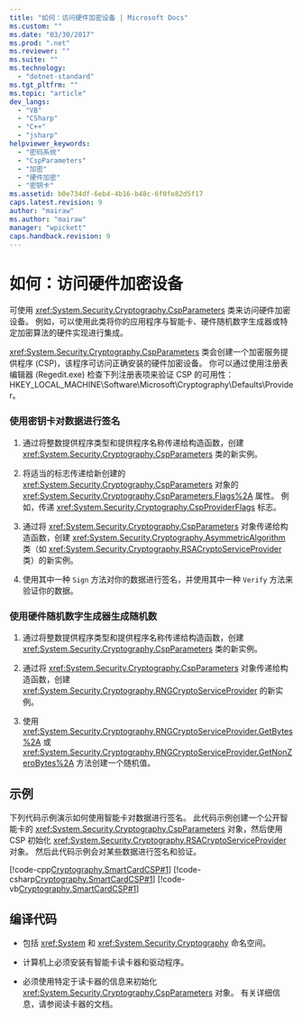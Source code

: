 ```yaml
---
title: "如何：访问硬件加密设备 | Microsoft Docs"
ms.custom: ""
ms.date: "03/30/2017"
ms.prod: ".net"
ms.reviewer: ""
ms.suite: ""
ms.technology: 
  - "dotnet-standard"
ms.tgt_pltfrm: ""
ms.topic: "article"
dev_langs: 
  - "VB"
  - "CSharp"
  - "C++"
  - "jsharp"
helpviewer_keywords: 
  - "密码系统"
  - "CspParameters"
  - "加密"
  - "硬件加密"
  - "密钥卡"
ms.assetid: b0e734df-6eb4-4b16-b48c-6f0fe82d5f17
caps.latest.revision: 9
author: "mairaw"
ms.author: "mairaw"
manager: "wpickett"
caps.handback.revision: 9
---
```

# 如何：访问硬件加密设备
可使用 <xref:System.Security.Cryptography.CspParameters> 类来访问硬件加密设备。  例如，可以使用此类将你的应用程序与智能卡、硬件随机数字生成器或特定加密算法的硬件实现进行集成。  
  
 <xref:System.Security.Cryptography.CspParameters> 类会创建一个加密服务提供程序 \(CSP\)，该程序可访问正确安装的硬件加密设备。  你可以通过使用注册表编辑器 \(Regedit.exe\) 检查下列注册表项来验证 CSP 的可用性：HKEY\_LOCAL\_MACHINE\\Software\\Microsoft\\Cryptography\\Defaults\\Provider。  
  
### 使用密钥卡对数据进行签名  
  
1.  通过将整数提供程序类型和提供程序名称传递给构造函数，创建 <xref:System.Security.Cryptography.CspParameters> 类的新实例。  
  
2.  将适当的标志传递给新创建的 <xref:System.Security.Cryptography.CspParameters> 对象的 <xref:System.Security.Cryptography.CspParameters.Flags%2A> 属性。  例如，传递 <xref:System.Security.Cryptography.CspProviderFlags> 标志。  
  
3.  通过将 <xref:System.Security.Cryptography.CspParameters> 对象传递给构造函数，创建 <xref:System.Security.Cryptography.AsymmetricAlgorithm> 类（如 <xref:System.Security.Cryptography.RSACryptoServiceProvider> 类）的新实例。  
  
4.  使用其中一种 `Sign` 方法对你的数据进行签名，并使用其中一种 `Verify` 方法来验证你的数据。  
  
### 使用硬件随机数字生成器生成随机数  
  
1.  通过将整数提供程序类型和提供程序名称传递给构造函数，创建 <xref:System.Security.Cryptography.CspParameters> 类的新实例。  
  
2.  通过将 <xref:System.Security.Cryptography.CspParameters> 对象传递给构造函数，创建 <xref:System.Security.Cryptography.RNGCryptoServiceProvider> 的新实例。  
  
3.  使用 <xref:System.Security.Cryptography.RNGCryptoServiceProvider.GetBytes%2A> 或 <xref:System.Security.Cryptography.RNGCryptoServiceProvider.GetNonZeroBytes%2A> 方法创建一个随机值。  
  
## 示例  
 下列代码示例演示如何使用智能卡对数据进行签名。  此代码示例创建一个公开智能卡的 <xref:System.Security.Cryptography.CspParameters> 对象，然后使用 CSP 初始化 <xref:System.Security.Cryptography.RSACryptoServiceProvider> 对象。  然后此代码示例会对某些数据进行签名和验证。  
  
 [!code-cpp[Cryptography.SmartCardCSP#1](../../../samples/snippets/cpp/VS_Snippets_CLR/Cryptography.SmartCardCSP/CPP/Cryptography.SmartCardCSP.cpp#1)]
 [!code-csharp[Cryptography.SmartCardCSP#1](../../../samples/snippets/csharp/VS_Snippets_CLR/Cryptography.SmartCardCSP/CS/example.cs#1)]
 [!code-vb[Cryptography.SmartCardCSP#1](../../../samples/snippets/visualbasic/VS_Snippets_CLR/Cryptography.SmartCardCSP/VB/example.vb#1)]  
  
## 编译代码  
  
-   包括 <xref:System> 和 <xref:System.Security.Cryptography> 命名空间。  
  
-   计算机上必须安装有智能卡读卡器和驱动程序。  
  
-   必须使用特定于读卡器的信息来初始化 <xref:System.Security.Cryptography.CspParameters> 对象。  有关详细信息，请参阅读卡器的文档。